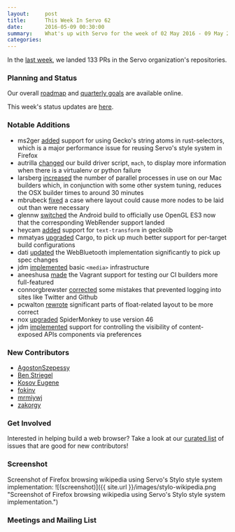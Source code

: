 ```yaml
---
layout:     post
title:      This Week In Servo 62
date:       2016-05-09 00:30:00
summary:    What's up with Servo for the week of 02 May 2016 - 09 May 2016
categories:
---
```


In the [last week](https://github.com/pulls?page=1&q=is%3Apr+is%3Amerged+closed%3A2016-05-02..2016-05-09+user%3Aservo), we landed 133 PRs in the Servo organization's repositories.

### Planning and Status

Our overall [roadmap](https://github.com/servo/servo/wiki/Roadmap) and [quarterly goals](https://docs.google.com/document/d/1JMOtVkRtb-s7auoQdnX810HGglkMK054LTXOo0_rdrU/pub) are available online.

This week's status updates are [here](http://statusupdates.dev.mozaws.net/project/servo).

### Notable Additions
 
 - ms2ger [added](https://github.com/servo/rust-selectors/pull/86) support for using Gecko's string atoms in rust-selectors, which is a major performance issue for reusing Servo's style system in Firefox
 - autrilla [changed](https://github.com/servo/servo/pull/11067) our build driver script, `mach`, to display more information when there is a virtualenv or python failure
 - larsberg [increased](https://github.com/servo/saltfs/pull/366) the number of parallel processes in use on our Mac builders which, in conjunction with some other system tuning, reduces the OSX builder times to around 30 minutes
 - mbrubeck [fixed](https://github.com/servo/servo/pull/11037) a case where layout could cause more nodes to be laid out than were necessary
 - glennw [switched](https://github.com/servo/servo/pull/11021) the Android build to officially use OpenGL ES3 now that the corresponding WebRender support landed
 - heycam [added](https://github.com/servo/servo/pull/11002) support for `text-transform` in geckolib
 - mmatyas [upgraded](https://github.com/servo/servo/pull/10990) Cargo, to pick up much better support for per-target build configurations
 - dati [updated](https://github.com/servo/servo/pull/10632) the WebBluetooth implementation significantly to pick up spec changes
 - jdm [implemented](https://github.com/servo/servo/pull/8454) basic `<media>` infrastructure
 - aneeshusa [made](https://github.com/servo/saltfs/pull/298) the Vagrant support for testing our CI builders more full-featured
 - connorgbrewster [corrected](https://github.com/servo/servo/pull/11020) some mistakes that prevented logging into sites like Twitter and Github
 -  pcwalton [rewrote](https://github.com/servo/servo/pull/10691) significant parts of float-related layout to be more correct
 -  nox [upgraded](https://github.com/servo/servo/pull/10756) SpiderMonkey to use version 46
 -  jdm [implemented](https://github.com/servo/servo/pull/10081) support for controlling the visibility of content-exposed APIs components via preferences

### New Contributors

 - [AgostonSzepessy](https://github.com/AgostonSzepessy)
 - [Ben Striegel](https://github.com/bstrie)
 - [Kosov Eugene](https://github.com/kevgs)
 - [fokinv](https://github.com/fokinv)
 - [mrmiywj](https://github.com/mrmiywj)
 - [zakorgy](https://github.com/zakorgy)

### Get Involved

Interested in helping build a web browser? Take a look at our [curated list](https://starters.servo.org/) of issues that are good for new contributors!

### Screenshot

Screenshot of Firefox browsing wikipedia using Servo's Stylo style system implementation:
![(screenshot)]({{ site.url }}/images/stylo-wikipedia.png "Screenshot of Firefox browsing wikipedia using Servo's Stylo style system implementation.")

### Meetings and Mailing List


